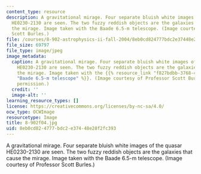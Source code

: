 ```yaml
---
content_type: resource
description: A gravitational mirage. Four separate bluish white images of the quasar
  HE0230-2130 are seen. The two fuzzy reddish objects are the galaxies that cause
  the mirage. Image taken with the Baade 6.5-m telescope. (Image courtesy of Professor
  Scott Burles.)
file: /courses/8-902-astrophysics-ii-fall-2004/8eb0cd824777bdc2e37448e28f2fc393_8-902f04.jpg
file_size: 69797
file_type: image/jpeg
image_metadata:
  caption: A gravitational mirage. Four separate bluish white images of the quasar
    HE0230-2130 are seen. The two fuzzy reddish objects are the galaxies that cause
    the mirage. Image taken with the {{% resource_link "f827bdbb-3768-4174-b0cb-607888b4a24a"
    "Baade 6.5-m telescope" %}}. (Image courtesy of Professor Scott Burles. Used with
    permission.)
  credit: ''
  image-alt: ''
learning_resource_types: []
license: https://creativecommons.org/licenses/by-nc-sa/4.0/
ocw_type: OCWImage
resourcetype: Image
title: 8-902f04.jpg
uid: 8eb0cd82-4777-bdc2-e374-48e28f2fc393
---
```

A gravitational mirage. Four separate bluish white images of the quasar HE0230-2130 are seen. The two fuzzy reddish objects are the galaxies that cause the mirage. Image taken with the Baade 6.5-m telescope. (Image courtesy of Professor Scott Burles.)